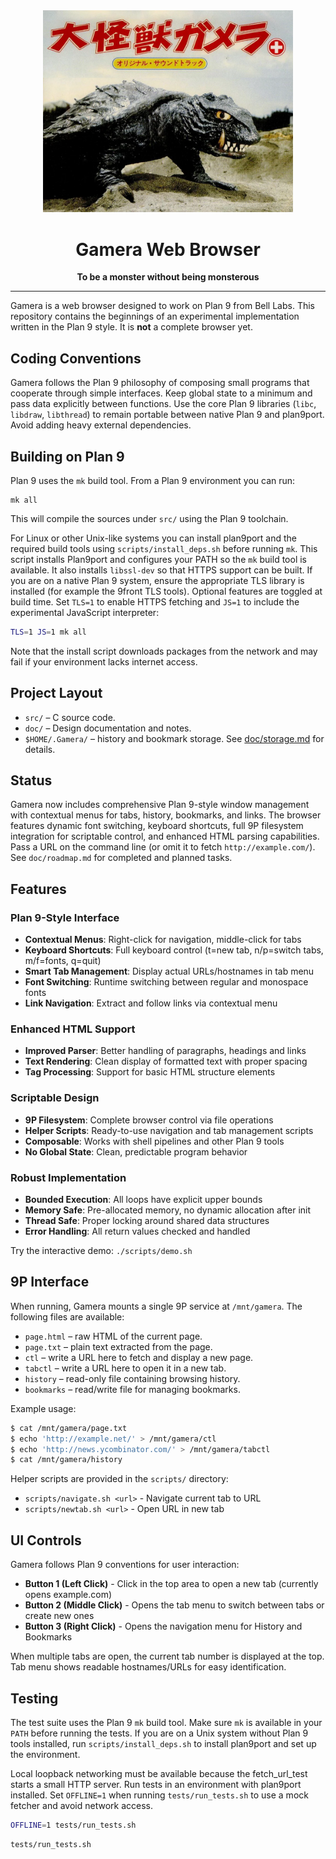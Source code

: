 <div align="center">
  <img src="Gamera_the_Invincible.png" alt="Gamera" width="400"/>
  <h1>Gamera Web Browser</h1>
  <p>
    <strong>To be a monster without being monsterous</strong>
  </p>
  <hr/>
</div>

Gamera is a web browser designed to work on Plan 9 from Bell Labs. This
repository contains the beginnings of an experimental implementation
written in the Plan 9 style. It is **not** a complete browser yet.

## Coding Conventions

Gamera follows the Plan 9 philosophy of composing small programs that
cooperate through simple interfaces. Keep global state to a minimum and
pass data explicitly between functions. Use the core Plan 9 libraries
(`libc`, `libdraw`, `libthread`) to remain portable between native Plan 9
and plan9port. Avoid adding heavy external dependencies.

## Building on Plan 9

Plan 9 uses the `mk` build tool. From a Plan 9 environment you can run:

```
mk all
```

This will compile the sources under `src/` using the Plan 9 toolchain.

For Linux or other Unix-like systems you can install plan9port and the
required build tools using `scripts/install_deps.sh` before running `mk`.
This script installs Plan9port and configures your PATH so the `mk` build tool is available.
It also installs `libssl-dev` so that HTTPS support can be built. If you are
on a native Plan 9 system, ensure the appropriate TLS library is installed
(for example the 9front TLS tools).
Optional features are toggled at build time. Set `TLS=1` to enable
HTTPS fetching and `JS=1` to include the experimental JavaScript
interpreter:

```sh
TLS=1 JS=1 mk all
```

Note that the install script downloads packages from the network and may fail
if your environment lacks internet access.

## Project Layout

- `src/` – C source code.
- `doc/` – Design documentation and notes.
- `$HOME/.Gamera/` – history and bookmark storage. See
  [doc/storage.md](doc/storage.md) for details.

## Status

Gamera now includes comprehensive Plan 9-style window management with contextual menus for 
tabs, history, bookmarks, and links. The browser features dynamic font switching, keyboard 
shortcuts, full 9P filesystem integration for scriptable control, and enhanced HTML parsing 
capabilities. Pass a URL on the command line (or omit it to fetch `http://example.com/`).
See `doc/roadmap.md` for completed and planned tasks.

## Features

### Plan 9-Style Interface
- **Contextual Menus**: Right-click for navigation, middle-click for tabs
- **Keyboard Shortcuts**: Full keyboard control (t=new tab, n/p=switch tabs, m/f=fonts, q=quit)  
- **Smart Tab Management**: Display actual URLs/hostnames in tab menu
- **Font Switching**: Runtime switching between regular and monospace fonts
- **Link Navigation**: Extract and follow links via contextual menu

### Enhanced HTML Support
- **Improved Parser**: Better handling of paragraphs, headings and links
- **Text Rendering**: Clean display of formatted text with proper spacing
- **Tag Processing**: Support for basic HTML structure elements

### Scriptable Design
- **9P Filesystem**: Complete browser control via file operations
- **Helper Scripts**: Ready-to-use navigation and tab management scripts
- **Composable**: Works with shell pipelines and other Plan 9 tools
- **No Global State**: Clean, predictable program behavior

### Robust Implementation  
- **Bounded Execution**: All loops have explicit upper bounds
- **Memory Safe**: Pre-allocated memory, no dynamic allocation after init
- **Thread Safe**: Proper locking around shared data structures
- **Error Handling**: All return values checked and handled

Try the interactive demo: `./scripts/demo.sh`

## 9P Interface

When running, Gamera mounts a single 9P service at `/mnt/gamera`.
The following files are available:

* `page.html` – raw HTML of the current page.
* `page.txt`  – plain text extracted from the page.
* `ctl`       – write a URL here to fetch and display a new page.
* `tabctl`    – write a URL here to open it in a new tab.
* `history`   – read-only file containing browsing history.
* `bookmarks` – read/write file for managing bookmarks.

Example usage:

```sh
$ cat /mnt/gamera/page.txt
$ echo 'http://example.net/' > /mnt/gamera/ctl
$ echo 'http://news.ycombinator.com/' > /mnt/gamera/tabctl
$ cat /mnt/gamera/history
```

Helper scripts are provided in the `scripts/` directory:
- `scripts/navigate.sh <url>` - Navigate current tab to URL
- `scripts/newtab.sh <url>` - Open URL in new tab

## UI Controls

Gamera follows Plan 9 conventions for user interaction:

* **Button 1 (Left Click)** - Click in the top area to open a new tab (currently opens example.com)
* **Button 2 (Middle Click)** - Opens the tab menu to switch between tabs or create new ones
* **Button 3 (Right Click)** - Opens the navigation menu for History and Bookmarks

When multiple tabs are open, the current tab number is displayed at the top.
Tab menu shows readable hostnames/URLs for easy identification.

## Testing

The test suite uses the Plan 9 `mk` build tool. Make sure `mk` is
available in your `PATH` before running the tests. If you are on a Unix
system without Plan 9 tools installed, run `scripts/install_deps.sh` to
install plan9port and set up the environment.

Local loopback networking must be available because the fetch_url_test starts a small HTTP server. Run tests in an environment with plan9port installed. Set `OFFLINE=1` when running `tests/run_tests.sh` to use a mock fetcher and avoid network access.

```sh
OFFLINE=1 tests/run_tests.sh
```

```sh
tests/run_tests.sh
```
